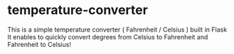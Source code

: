 # temperature-converter
This is a simple temperature converter ( Fahrenheit / Celsius ) built in Flask
It enables to quickly convert degrees from Celsius to Fahrenheit and Fahrenheit to Celsius!

